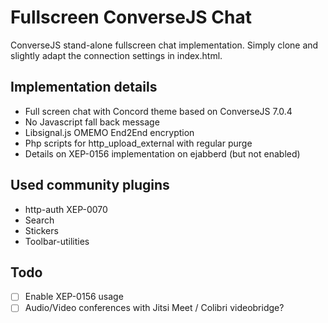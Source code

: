 # Fullscreen ConverseJS Chat
ConverseJS stand-alone fullscreen chat implementation. Simply clone and slightly adapt the connection settings in index.html.

## Implementation details
- Full screen chat with Concord theme based on ConverseJS 7.0.4
- No Javascript fall back message
- Libsignal.js OMEMO End2End encryption
- Php scripts for http_upload_external with regular purge
- Details on XEP-0156 implementation on ejabberd (but not enabled)

## Used community plugins
- http-auth XEP-0070
- Search
- Stickers
- Toolbar-utilities 

## Todo
- [ ] Enable XEP-0156 usage
- [ ] Audio/Video conferences with Jitsi Meet / Colibri videobridge?

